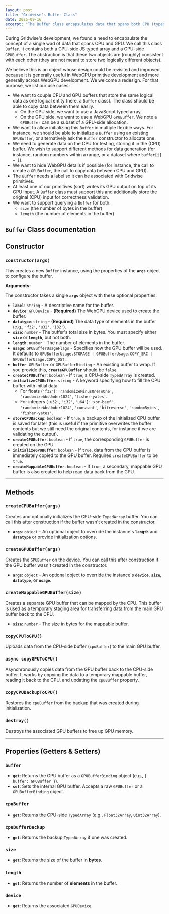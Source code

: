 ```yaml
---
layout: post
title: "Gridwise's Buffer Class"
date: 2025-09-16
excerpt: "The Buffer class encapsulates data that spans both CPU (typed arrays) and GPU (GPUBuffer), providing a unified interface for data management."
---
```


During Gridwise's development, we found a need to encapsulate the concept of a single wad of data that spans CPU and GPU. We call this class `Buffer`. It contains both a CPU-side JS typed array and a GPU-side `GPUBuffer`. The abstraction is that these two objects are (roughly) consistent with each other (they are not meant to store two logically different objects).

We believe this is an object whose design could be revisited and improved, because it is generally useful in WebGPU primitive development and more generally across WebGPU development. We welcome a redesign. For that purpose, we list our use cases:

- We want to couple CPU and GPU buffers that store the same logical data as one logical entity (here, a `Buffer` class). The class should be able to copy data between them easily.
  - On the CPU side, we want to use a JavaScript typed array.
  - On the GPU side, we want to use a WebGPU `GPUBuffer`. We note a `GPUBuffer` can be a subset of a GPU-side allocation.
- We want to allow initializing this `Buffer` in multiple flexible ways. For instance, we should be able to initialize a `Buffer` using an existing `GPUBuffer`, or alternatively ask the `Buffer` constructor to allocate one.
- We need to generate data on the CPU for testing, storing it in the (CPU) buffer. We wish to support different methods for data generation (for instance, random numbers within a range, or a dataset where `buffer[i] = i`).
- We want to hide WebGPU details if possible (for instance, the call to create a `GPUBuffer`, the call to copy data between CPU and GPU).
- The `Buffer` needs a label so it can be associated with Gridwise primitives.
- At least one of our primitives (sort) writes its GPU output on top of its GPU input. A `Buffer` class must support this and additionally store the original (CPU) input for correctness validation.
- We want to support querying a `Buffer` for both:
  - `size` (the number of bytes in the buffer)
  - `length` (the number of elements in the buffer)

## `Buffer` Class documentation

## Constructor

### `constructor(args)`

This creates a new `Buffer` instance, using the properties of the **`args`** object to configure the buffer.

**Arguments:**

The constructor takes a single **`args`** object with these optional properties:

* **`label`**: `string` - A descriptive name for the buffer.
* **`device`**: `GPUDevice` - **(Required)** The WebGPU device used to create the buffer.
* **`datatype`**: `string` - **(Required)** The data type of elements in the buffer (e.g., `'f32'`, `'u32'`, `'i32'`).
* **`size`**: `number` - The buffer's total size in bytes. You must specify either **`size`** or **`length`**, but not both.
* **`length`**: `number` - The number of elements in the buffer.
* **`usage`**: `GPUBufferUsageFlags` - Specifies how the GPU buffer will be used. It defaults to `GPUBufferUsage.STORAGE | GPUBufferUsage.COPY_SRC | GPUBufferUsage.COPY_DST`.
* **`buffer`**: `GPUBuffer` or `GPUBufferBinding` - An existing buffer to wrap. If you provide this, **`createGPUBuffer`** should be `false`.
* **`createCPUBuffer`**: `boolean` - If `true`, a CPU-side `TypedArray` is created.
* **`initializeCPUBuffer`**: `string` - A keyword specifying how to fill the CPU buffer with initial data.
    * For floats (`'f32'`): `'randomizeMinusOneToOne'`, `'randomizeAbsUnder1024'`, `'fisher-yates'`.
    * For integers (`'u32'`, `'i32'`, `'u64'`): `'xor-beef'`, `'randomizeAbsUnder1024'`, `'constant'`, `'bitreverse'`, `'randomBytes'`, `'fisher-yates'`.
* **`storeCPUBackup`**: `boolean` - If `true`, a backup of the initialized CPU buffer is saved for later (this is useful if the primitive overwrites the buffer contents but we still need the original contents, for instance if we are validating the output).
* **`createGPUBuffer`**: `boolean` - If `true`, the corresponding `GPUBuffer` is created on the GPU.
* **`initializeGPUBuffer`**: `boolean` - If `true`, data from the CPU buffer is immediately copied to the GPU buffer. Requires `createCPUBuffer` to be `true`.
* **`createMappableGPUBuffer`**: `boolean` - If `true`, a secondary, mappable GPU buffer is also created to help read data back from the GPU.

***

## Methods

### `createCPUBuffer(args)`

Creates and optionally initializes the CPU-side `TypedArray` buffer. You can call this after construction if the buffer wasn't created in the constructor.

* **`args`**: `object` - An optional object to override the instance's **`length`** and **`datatype`** or provide initialization options.

### `createGPUBuffer(args)`

Creates the `GPUBuffer` on the device. You can call this after construction if the GPU buffer wasn't created in the constructor.

* **`args`**: `object` - An optional object to override the instance's **`device`**, **`size`**, **`datatype`**, or **`usage`**.

### `createMappableGPUBuffer(size)`

Creates a separate GPU buffer that can be mapped by the CPU. This buffer is used as a temporary staging area for transferring data from the main GPU buffer back to the CPU.

* **`size`**: `number` - The size in bytes for the mappable buffer.

### `copyCPUToGPU()`

Uploads data from the CPU-side buffer (`cpuBuffer`) to the main GPU buffer.

### `async copyGPUToCPU()`

Asynchronously copies data from the GPU buffer back to the CPU-side buffer. It works by copying the data to a temporary mappable buffer, reading it back to the CPU, and updating the `cpuBuffer` property.

### `copyCPUBackupToCPU()`

Restores the `cpuBuffer` from the backup that was created during initialization.

### `destroy()`

Destroys the associated GPU buffers to free up GPU memory.

***

## Properties (Getters & Setters)

### `buffer`

* **`get`**: Returns the GPU buffer as a `GPUBufferBinding` object (e.g., `{ buffer: GPUBuffer }`).
* **`set`**: Sets the internal GPU buffer. Accepts a raw `GPUBuffer` or a `GPUBufferBinding` object.

### `cpuBuffer`

* **`get`**: Returns the CPU-side `TypedArray` (e.g., `Float32Array`, `Uint32Array`).

### `cpuBufferBackup`

* **`get`**: Returns the backup `TypedArray` if one was created.

### `size`

* **`get`**: Returns the size of the buffer in **bytes**.

### `length`

* **`get`**: Returns the number of **elements** in the buffer.

### `device`

* **`get`**: Returns the associated `GPUDevice`.